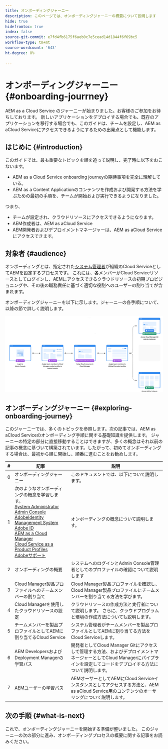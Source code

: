 ```yaml
---
title: オンボーディングジャーニー
description: このページでは、オンボーディングジャーニーの概要について説明します
hide: true
hidefromtoc: true
index: false
source-git-commit: e7fd4fb6175f6aeb0c7e5cead14d1844f6f69bc5
workflow-type: tm+mt
source-wordcount: '643'
ht-degree: 8%

---
```


# オンボーディングジャーニー {#onboarding-jourrney}

AEM as a Cloud Service のジャーニーが始まりました。お客様のご参加をお待ちしております。 新しいアプリケーションをデプロイする場合でも、既存のアプリケーションを移行する場合でも、このガイドは、チームを設定し、AEM as aCloud Serviceにアクセスできるようにするための出発点として機能します。

## はじめに {#introduction}

このガイドでは、最も重要なトピックを順を追って説明し、完了時に以下をおこないます。

* AEM as a Cloud Service onboarding journeyの期待事項を完全に理解している。
* AEM as a Content Applicationのコンテンツを作成および開発する方法を学ぶための最初の手順を、チームが開始および実行できるようになりました。

つまり、

* チームが設定され、クラウドリソースにアクセスできるようになります。
* AEM作成者は、AEM as aCloud Service
* AEM開発者およびデプロイメントマネージャーは、AEM as aCloud Serviceにアクセスできます。


## 対象者 {#audience}

オンボーディングとは、指定された[システム管理者](https://experienceleague.adobe.com/docs/experience-manager-cloud-service/onboarding/onboarding-concepts/system-administrator.html?lang=en)が組織のCloud ServiceとしてAEMを設定するプロセスです。 これには、各メンバーがCloud Serviceリソースとしてログインし、AEMにアクセスできるクラウドリソースの初期プロビジョニングや、その後の職務責任に基づく適切な役割へのユーザーの割り当てが含まれます。

オンボーディングジャーニーを以下に示します。ジャーニーの各手順について、以降の節で詳しく説明します。

![](/help/onboarding/onboarding-journey/assets/onboarding-journey.png)

## オンボーディングジャーニー {#exploring-onboarding-journey}

このジャーニーでは、多くのトピックを参照します。次の記事では、AEM as aCloud Serviceのオンボーディング手順に関する基礎知識を提供します。 ジャーニーの特定の部分に直接移動することはできますが、多くの概念はそれ以前の記事の概念に基づいて構築されています。したがって、初めてオンボーディングする場合は、最初から順に開始し、順番に進むことをお勧めします。

| # | 記事 | 説明 |
|---|---|---|
| 0 | オンボーディングジャーニー | このドキュメントでは、以下について説明します。 |
| 1 | 次のようなオンボーディングの概念を学習します。<br>[System Administrator](https://experienceleague.adobe.com/docs/experience-manager-cloud-service/onboarding/onboarding-concepts/system-administrator.html?lang=en)<br>[Admin Console](https://experienceleague.adobe.com/docs/experience-manager-cloud-service/onboarding/onboarding-concepts/admin-console.html?lang=en)<br>[AdobeIdentity Management System](https://experienceleague.adobe.com/docs/experience-manager-cloud-service/onboarding/onboarding-concepts/ims.html?lang=en)<br>[Adobe ID](https://experienceleague.adobe.com/docs/experience-manager-cloud-service/onboarding/onboarding-concepts/adobe-id.html?lang=en)<br>[AEM as a Cloud Manager](https://experienceleague.adobe.com/docs/experience-manager-cloud-service/onboarding/onboarding-concepts/cloud-manager-introduction.html?lang=en)<br>[Cloud Service as a Product Profiles](https://experienceleague.adobe.com/docs/experience-manager-cloud-service/onboarding/onboarding-concepts/aem-cs-team-product-profiles.html?lang=en)<br>[Adobeサポート](https://experienceleague.adobe.com/docs/experience-manager-cloud-service/onboarding/onboarding-concepts/onboarding-help-resources.html?lang=en) | オンボーディングの概念について説明します。 |
| 2 | オンボーディングの概要 | システムへのログインとAdmin Console管理者としてのプロファイルの確認について説明します |
| 3 | Cloud Manager製品プロファイルへのチームメンバーの割り当て | Cloud Manager製品プロファイルを確認し、Cloud Manager製品プロファイルにチームメンバーを割り当てる方法を学びます。 |
| 4 | Cloud Managerを使用したクラウドリソースの設定 | クラウドリソースの作成方法と実行者について説明します。 さらに、クラウドプログラムと環境の作成方法についても説明します。 |
| 5 | チームメンバーを製品プロファイルとしてAEMに割り当てるCloud Service | システム管理者がチームメンバーを製品プロファイルとしてAEMに割り当てる方法をCloud Serviceします。 |
| 6 | AEM DevelopersおよびDeployment Managerの学習パス | 開発者としてCloud Manager Gitにアクセスして管理する方法、およびデプロイメントマネージャーとしてCloud Managerにパイプラインを設定してコードをデプロイする方法について説明します。 |
| 7 | AEMユーザーの学習パス | AEMオーサーとしてAEMにCloud Serviceインスタンスとしてアクセスする方法と、AEM as aCloud Service用のコンテンツのオーサリングについて説明します。 |

## 次の手順 {#what-is-next}

これで、オンボーディングジャーニーを開始する準備が整いました。 このジャーニーの次の部分に進み、オンボーディングプロセスの概要に関する記事をお読みください。
